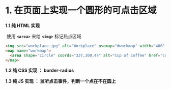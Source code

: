 # 1. 在页面上实现一个圆形的可点击区域

**1.1 纯 HTML 实现**

​	使用 **`<area>`** 来给 **`<img>`** 标记热点区域

```html
<img src="workplace.jpg" alt="Workplace" usemap="#workmap" width="400" height="379">
<map name="workmap">
  <area shape="circle" coords="337,300,44" alt="Cup of coffee" href="coffee.htm">
</map>
```

**1.2 纯 CSS 实现 ： border-radius**

**1.3 纯 JS 实现 ： 监听点击事件，判断一个点在不在圆上**

